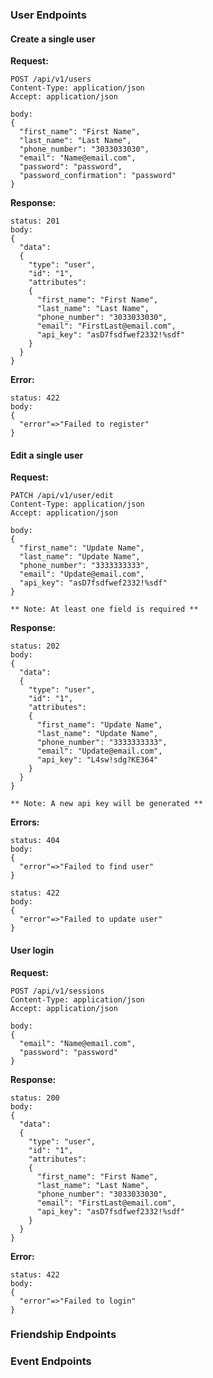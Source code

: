 ### User Endpoints  

#### Create a single user
**Request:**
```
POST /api/v1/users
Content-Type: application/json
Accept: application/json

body:
{
  "first_name": "First Name",
  "last_name": "Last Name",
  "phone_number": "3033033030",
  "email": "Name@email.com",
  "password": "password",
  "password_confirmation": "password"
}
```
**Response:**
```
status: 201
body:
{
  "data":
  {
    "type": "user",
    "id": "1",
    "attributes":
    {
      "first_name": "First Name",
      "last_name": "Last Name",
      "phone_number": "3033033030",
      "email": "FirstLast@email.com",
      "api_key": "asD7fsdfwef2332!%sdf"
    }
  }
}
```
**Error:**
```
status: 422
body:
{
  "error"=>"Failed to register"
}
```

#### Edit a single user
**Request:**
```
PATCH /api/v1/user/edit
Content-Type: application/json
Accept: application/json

body:
{
  "first_name": "Update Name",
  "last_name": "Update Name",
  "phone_number": "3333333333",
  "email": "Update@email.com",
  "api_key": "asD7fsdfwef2332!%sdf"
}

** Note: At least one field is required **
```
**Response:**
```
status: 202
body:
{
  "data":
  {
    "type": "user",
    "id": "1",
    "attributes":
    {
      "first_name": "Update Name",
      "last_name": "Update Name",
      "phone_number": "3333333333",
      "email": "Update@email.com",
      "api_key": "L4sw!sdg?KE364"
    }
  }
}

** Note: A new api key will be generated **
```

**Errors:**
```
status: 404
body:
{
  "error"=>"Failed to find user"
}
```
```
status: 422
body:
{
  "error"=>"Failed to update user"
}
```

#### User login
**Request:**
```
POST /api/v1/sessions
Content-Type: application/json
Accept: application/json

body:
{
  "email": "Name@email.com",
  "password": "password"
}
```
**Response:**
```
status: 200
body:
{
  "data":
  {
    "type": "user",
    "id": "1",
    "attributes":
    {
      "first_name": "First Name",
      "last_name": "Last Name",
      "phone_number": "3033033030",
      "email": "FirstLast@email.com",
      "api_key": "asD7fsdfwef2332!%sdf"
    }
  }
}
```
**Error:**
```
status: 422
body:
{
  "error"=>"Failed to login"
}
```
### Friendship Endpoints

### Event Endpoints
